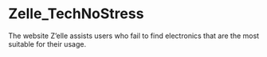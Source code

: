 # Zelle_TechNoStress
The website Z’elle assists users who fail to find electronics that are the most suitable for their usage.
